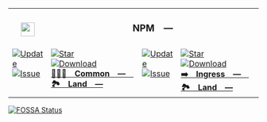 <table><tr> <td colspan="1"> <h3 align="center"> <picture> <source media="(prefers-color-scheme: dark)" srcset="HTTPS://playform.ltd/Image/GitHub/NPM.svg"> <source media="(prefers-color-scheme: light)" srcset="HTTPS://playform.ltd/Image/GitHub/NPM.svg"> <img width="28" alt="" src="HTTPS://playform.ltd/Image/GitHub/NPM.svg"> </picture>  </h3> </td> <td colspan="3" valign="top"> <h3 align="center"> NPM — </h3> </td> </tr><tr><td valign="top" colspan="1"><a href="HTTPS://GitHub.Com/CodeEditorLand/DependencyLandCommon" target="_blank"> <picture> <source media="(prefers-color-scheme: dark)" srcset="HTTPS://img.shields.io/github/last-commit/CodeEditorLand/DependencyLandCommon?label=Update&color=black&labelColor=black&logoColor=white&logoWidth=0"> <source media="(prefers-color-scheme: light)" srcset="HTTPS://img.shields.io/github/last-commit/CodeEditorLand/DependencyLandCommon?label=Update&color=white&labelColor=white&logoColor=black&logoWidth=0"> <img src="HTTPS://img.shields.io/github/last-commit/CodeEditorLand/DependencyLandCommon?label=Update&color=black&labelColor=black&logoColor=white&logoWidth=0" alt="Update" title="Update"> </picture> </a><br><a href="HTTPS://GitHub.Com/CodeEditorLand/DependencyLandCommon" target="_blank"> <picture> <source media="(prefers-color-scheme: dark)" srcset="HTTPS://img.shields.io/github/issues/CodeEditorLand/DependencyLandCommon?label=Issue&color=black&labelColor=black&logoColor=white&logoWidth=0"> <source media="(prefers-color-scheme: light)" srcset="HTTPS://img.shields.io/github/issues/CodeEditorLand/DependencyLandCommon?label=Issue&color=white&labelColor=white&logoColor=black&logoWidth=0"> <img src="HTTPS://img.shields.io/github/issues/CodeEditorLand/DependencyLandCommon?label=Issue&color=black&labelColor=black&logoColor=white&logoWidth=0" alt="Issue" title="Issue"> </picture> </a><br></td><td valign="top" colspan="1"><a href="HTTPS://github.com/CodeEditorLand/DependencyLandCommon" target="_blank"><picture><source media="(prefers-color-scheme: dark)" srcset="HTTPS://img.shields.io/github/stars/CodeEditorLand/DependencyLandCommon?style=flat&label=Star&logo=github&color=black&labelColor=black&logoColor=white&logoWidth=0"><source media="(prefers-color-scheme: light)" srcset="HTTPS://img.shields.io/github/stars/CodeEditorLand/DependencyLandCommon?style=flat&label=Star&logo=github&color=white&labelColor=white&logoColor=black&logoWidth=0"><img src="HTTPS://img.shields.io/github/stars/CodeEditorLand/DependencyLandCommon?style=flat&label=Star&logo=github&color=black&labelColor=black&logoColor=white&logoWidth=0" alt="Star"></picture></a><br><a href="HTTPS://GitHub.Com/CodeEditorLand/DependencyLandCommon" target="_blank"> <picture> <source media="(prefers-color-scheme: dark)" srcset="HTTPS://img.shields.io/github/downloads/CodeEditorLand/DependencyLandCommon/total?label=Download&color=black&labelColor=black&logoColor=white&logoWidth=0"> <source media="(prefers-color-scheme: light)" srcset="HTTPS://img.shields.io/github/downloads/CodeEditorLand/DependencyLandCommon/total?label=Download&color=white&labelColor=white&logoColor=black&logoWidth=0"> <img src="HTTPS://img.shields.io/github/downloads/CodeEditorLand/DependencyLandCommon/total?label=Download&color=black&labelColor=black&logoColor=white&logoWidth=0" alt="Download" title="Download"> </picture> </a><br><a href="HTTPS://github.com/CodeEditorLand/DependencyLandCommon" target="_blank"><b>🧑🏻‍🏭 Common — 🏞️ Land —</b></a></td><td valign="top" colspan="1"><a href="HTTPS://GitHub.Com/CodeEditorLand/DependencyLandIngress" target="_blank"> <picture> <source media="(prefers-color-scheme: dark)" srcset="HTTPS://img.shields.io/github/last-commit/CodeEditorLand/DependencyLandIngress?label=Update&color=black&labelColor=black&logoColor=white&logoWidth=0"> <source media="(prefers-color-scheme: light)" srcset="HTTPS://img.shields.io/github/last-commit/CodeEditorLand/DependencyLandIngress?label=Update&color=white&labelColor=white&logoColor=black&logoWidth=0"> <img src="HTTPS://img.shields.io/github/last-commit/CodeEditorLand/DependencyLandIngress?label=Update&color=black&labelColor=black&logoColor=white&logoWidth=0" alt="Update" title="Update"> </picture> </a><br><a href="HTTPS://GitHub.Com/CodeEditorLand/DependencyLandIngress" target="_blank"> <picture> <source media="(prefers-color-scheme: dark)" srcset="HTTPS://img.shields.io/github/issues/CodeEditorLand/DependencyLandIngress?label=Issue&color=black&labelColor=black&logoColor=white&logoWidth=0"> <source media="(prefers-color-scheme: light)" srcset="HTTPS://img.shields.io/github/issues/CodeEditorLand/DependencyLandIngress?label=Issue&color=white&labelColor=white&logoColor=black&logoWidth=0"> <img src="HTTPS://img.shields.io/github/issues/CodeEditorLand/DependencyLandIngress?label=Issue&color=black&labelColor=black&logoColor=white&logoWidth=0" alt="Issue" title="Issue"> </picture> </a><br></td><td valign="top" colspan="1"><a href="HTTPS://github.com/CodeEditorLand/DependencyLandIngress" target="_blank"><picture><source media="(prefers-color-scheme: dark)" srcset="HTTPS://img.shields.io/github/stars/CodeEditorLand/DependencyLandIngress?style=flat&label=Star&logo=github&color=black&labelColor=black&logoColor=white&logoWidth=0"><source media="(prefers-color-scheme: light)" srcset="HTTPS://img.shields.io/github/stars/CodeEditorLand/DependencyLandIngress?style=flat&label=Star&logo=github&color=white&labelColor=white&logoColor=black&logoWidth=0"><img src="HTTPS://img.shields.io/github/stars/CodeEditorLand/DependencyLandIngress?style=flat&label=Star&logo=github&color=black&labelColor=black&logoColor=white&logoWidth=0" alt="Star"></picture></a><br><a href="HTTPS://GitHub.Com/CodeEditorLand/DependencyLandIngress" target="_blank"> <picture> <source media="(prefers-color-scheme: dark)" srcset="HTTPS://img.shields.io/github/downloads/CodeEditorLand/DependencyLandIngress/total?label=Download&color=black&labelColor=black&logoColor=white&logoWidth=0"> <source media="(prefers-color-scheme: light)" srcset="HTTPS://img.shields.io/github/downloads/CodeEditorLand/DependencyLandIngress/total?label=Download&color=white&labelColor=white&logoColor=black&logoWidth=0"> <img src="HTTPS://img.shields.io/github/downloads/CodeEditorLand/DependencyLandIngress/total?label=Download&color=black&labelColor=black&logoColor=white&logoWidth=0" alt="Download" title="Download"> </picture> </a><br><a href="HTTPS://github.com/CodeEditorLand/DependencyLandIngress" target="_blank"><b>➡️ Ingress — 🏞️ Land —</b></a></td></tr></table><a href="HTTPS://fossa.app/projects/git%2Bgithub.com%2FCodeEditorLand%2FDependencyLandNPM?ref=badge_large&issueType=license"><img src="HTTPS://fossa.app/api/projects/git%2Bgithub.com%2FCodeEditorLand%2FDependencyLandNPM.svg?type=large&issueType=license" alt="FOSSA Status"></a>
